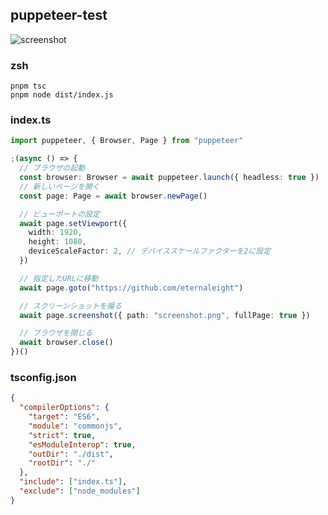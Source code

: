 ## puppeteer-test
![screenshot](https://github.com/eternaleight/puppteer-test/assets/96198088/27ea23c9-847d-4ef6-a53d-8e0d0ea6741e)

### zsh
```
pnpm tsc
pnpm node dist/index.js 
```

### index.ts
```ts
import puppeteer, { Browser, Page } from "puppeteer"

;(async () => {
  // ブラウザの起動
  const browser: Browser = await puppeteer.launch({ headless: true })
  // 新しいページを開く
  const page: Page = await browser.newPage()

  // ビューポートの設定
  await page.setViewport({
    width: 1920,
    height: 1080,
    deviceScaleFactor: 2, // デバイススケールファクターを2に設定
  })

  // 指定したURLに移動
  await page.goto("https://github.com/eternaleight")

  // スクリーンショットを撮る
  await page.screenshot({ path: "screenshot.png", fullPage: true })

  // ブラウザを閉じる
  await browser.close()
})()
```

### tsconfig.json
```json
{
  "compilerOptions": {
    "target": "ES6",
    "module": "commonjs",
    "strict": true,
    "esModuleInterop": true,
    "outDir": "./dist",
    "rootDir": "./"
  },
  "include": ["index.ts"],
  "exclude": ["node_modules"]
}
```
